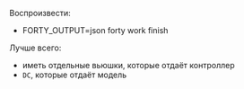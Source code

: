 Воспроизвести:
-  FORTY_OUTPUT=json forty work finish

Лучше всего:
- иметь отдельные вьюшки, которые отдаёт контроллер
- `DC`, которые отдаёт модель